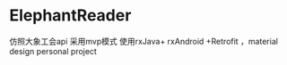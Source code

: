 # ElephantReader
仿照大象工会api 采用mvp模式 使用rxJava+ rxAndroid +Retrofit  ，material design personal project 
